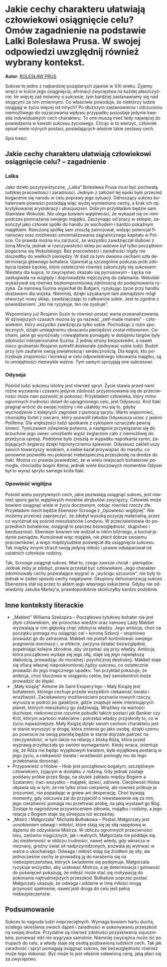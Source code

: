 # Jakie cechy charakteru ułatwiają człowiekowi osiągnięcie celu? Omów zagadnienie na podstawie Lalki Bolesława Prusa. W swojej odpowiedzi uwzględnij również wybrany kontekst.

**Autor**: [BOLESŁAW PRUS](https://poezja.org/wz/Boleslaw_Prus/)

Suk­ces to jed­no z naj­bar­dziej po­żą­da­nych zja­wisk w XXI wie­ku. Żyje­my wręcz w kul­cie jego osią­gnię­cia, afir­ma­cji zwy­cię­stwa na każ­dej płasz­czyź­nie. Im wię­cej zaś mó­wi­my o suk­ce­sie, tym bar­dziej za­sta­na­wia­my się nad sto­ją­cy­mi za nim zmien­ny­mi. Co wła­ści­wie po­wo­du­je, że nie­któ­rzy lu­dzie osią­ga­ją w ży­ciu wię­cej od in­nych? Po dłuż­szym za­sta­no­wie­niu i od­rzu­ce­niu nie­moż­li­we­go do osza­co­wa­nia wpły­wu przy­pad­ku po­zo­sta­je je­dy­nie kwe­stia in­dy­wi­du­al­nych cech cha­rak­te­ru. To one mu­szą mieć tedy naj­wię­cej do po­wie­dze­nia w kwe­stii suk­ce­su ży­cio­we­go. Chcąc w to wie­rzyć, czło­wiek opi­sał wie­le róż­nych po­sta­ci, po­sia­da­ją­cych wła­śnie ta­kie ze­sta­wy cech.

Spis treści



## Jakie cechy charakteru ułatwiają człowiekowi osiągnięcie celu? – zagadnienie

### Lalka

Jako dzie­ło po­zy­ty­wi­stycz­ne, „Lal­ka” Bo­le­sła­wa Pru­sa musi być po­chwa­łą ludz­kiej pra­co­wi­to­ści i za­rad­no­ści. Jed­nym z za­ło­żeń tej epo­ki było prze­cież bogacenie się narodu w celu poprawy jego sytuacji. Od­no­szą­cy suk­ces bo­ha­te­ro­wie po­wie­ści po­sia­da­ją więc wy­żej wy­mie­nio­ne ce­chy, a brak ich np. kry­ty­ko­wa­nej ary­sto­kra­cji i utra­cju­szom. Do­brym przy­kła­dem bę­dzie sam Stanisław Wokulski. Nie ule­ga bo­wiem wąt­pli­wo­ści, że wy­ka­zał się on nimi pod­czas pomnażania swojego majątku. Za­czy­na­jąc od pra­cy w skle­pie, za­koń­czył jako czło­nek spół­ki do han­dlu ze wscho­dem i bar­dzo po­kaź­nym ma­jąt­kiem. Rze­czo­ną spół­kę sam zresz­tą za­ini­cjo­wał, wi­dząc po­ten­cjał fi­nan­so­wy oraz moż­li­wość zmi­ni­ma­li­zo­wa­nia za­gra­nicz­ne­go ka­pi­ta­łu w Pol­sce. Co praw­da moż­na mu za­rzu­cić, że wszyst­ko za­wdzię­czał ślu­bo­wi z żoną Minc­la, jed­nak w rze­czy­wi­sto­ści sklep po wdo­wie był tyl­ko po­cząt­kiem bo­ga­ce­nia się Wo­kul­skie­go. Bez pracowitości i zaradności nigdy nie doszedłby do wielkich pieniędzy. W ślad za tymi dwie­ma ce­cha­mi szła de­ter­mi­na­cja głów­ne­go bo­ha­te­ra. Ujaw­niał ją szcze­gól­nie pod­czas prób zdo­by­cia Izabeli Łęckiej, któ­re osta­tecz­nie rów­nież za­koń­czy­ły się suk­ce­sem. Nie­ste­ty dla kup­ca, to zwycięstwo okazało się pyrrusowym - Łęcka nie zasługiwała na względy i doprowadziła mężczyznę do załamania. Wo­kul­ski wy­ka­zy­wał się rów­nież bez­kom­pro­mi­so­wą zdol­no­ścią do po­dej­mo­wa­nia ry­zy­ka. Za na­mo­wą Su­zi­na wy­je­chał do Buł­ga­rii, ry­zy­ku­jąc ży­cie przy han­dlu do­sta­wa­mi dla woj­ska. Nie­mniej, dzię­ki uzy­ska­nym tam pie­nią­dzom mógł otwo­rzyć nowy sklep, za­wdzię­cza­jąc to cał­ko­wi­cie so­bie. Jest to zgod­ne z po­wie­dze­niem: „kto nie ry­zy­ku­je, ten nie zy­sku­je”.

Wspo­mnia­ny już Ro­sja­nin Suzin to rów­nież po­stać war­ta prze­ana­li­zo­wa­nia. W dzi­siej­szych cza­sach moż­na by go na­zwać „self-made manem” - czło­wie­kiem, któ­ry wszyst­ko za­wdzię­cza tyl­ko so­bie. Po­cho­dząc z ni­zin spo­łecz­nych, dzię­ki umie­jęt­ne­mu ob­ra­ca­niu pie­niędz­mi zo­stał mi­lio­ne­rem. Ce­cha­mi, ja­kie go wy­róż­nia­ły i nie­wąt­pli­wie po­ma­ga­ły w do­bi­ja­niu tar­gów były zdol­no­ści in­ter­per­so­nal­ne Su­zi­na. Z jed­nej stro­ny bezpośredni, a nawet nieco grubiański Rosjanin potrafił doskonale zjednywać sobie ludzi. Bu­dził przy tym za­ufa­nie swo­ją jowialnością i serdecznością. Dla ko­goś, kto po­trze­bu­je znajomości i koneksji w celu od­po­wied­nie­go lo­ko­wa­nia ma­jąt­ku, są to umie­jęt­no­ści nie­zwy­kle waż­ne. Tym sa­mym sprzy­ja­ją one suk­ce­so­wi.



### Odyseja

Po­śród lu­dzi suk­ce­su istot­ny jest rów­nież spryt. Życie sta­wia przed nami róż­ne wy­zwa­nia i cza­sa­mi je­dy­nie zdol­ność przy­sto­so­wa­nia się do prze­ciw­no­ści może nam po­zwo­lić je po­ko­nać. Przy­kła­dem czło­wie­ka, któ­ry mimo ogrom­nych trud­no­ści do­tarł do upra­gnio­ne­go celu, jest Odyseusz. Król Ita­ki pra­gnął wró­cić do swo­jej ro­dzi­ny i nie udałoby mu się to, gdyby wychodzenie z kolejnych zagrożeń z pomocą sprytu. War­to wspo­mnieć, cho­ciaż­by for­tel z owca­mi, któ­ry po­zwo­lił za­ło­dze Ody­se­usza uciec z ja­ski­ni Po­li­fe­ma. Dla więk­szo­ści lu­dzi spo­tka­nie z cy­klo­pem ozna­cza­ło pew­ną śmierć. Tym­cza­sem ośle­pie­nie po­two­ra, a na­stęp­nie przy­wią­za­nie się do brzu­chów jego owiec umoż­li­wi­ło wyjść że­gla­rzom cało z nie­moż­li­wej do prze­ży­cia opre­sji. Po­dob­nie było zresz­tą w wy­pad­ku na­po­tka­nia sy­ren, za­bi­ja­ją­cych że­gla­rzy dzię­ki hip­no­tycz­ne­mu śpie­wo­wi. Odyseusz zakleił uszy swoich towarzyszy woskiem, a siebie kazał przywiązać do masztu, co ponownie pozwoliło mu pokonać niebezpieczną przeszkodę na drodze do Itaki. Moż­na co praw­da po­wie­dzieć, że w wie­lu miej­scach bo­ha­te­ro­wi po­mo­gła, cho­ciaż­by bogini Atena, jed­nak wie­le klu­czo­wych mo­men­tów Ody­sei był to wy­raz spry­tu sa­me­go kró­la Ita­ki.

### Opowieść wigilijna

Po­śród wie­lu po­zy­tyw­nych cech, ja­kie po­zwa­la­ją osią­gnąć suk­ces, jest rów­nież spo­ra garść wątpliwych moralnie atrybutów zwycięzcy. Czło­wiek może bo­wiem osią­gnąć wie­le w ży­ciu do­cze­snym, ro­biąc rów­nież rze­czy złe. Przy­kła­dem niech bę­dzie Ebenezer Scrooge z „Opo­wie­ści wi­gi­lij­nej”. Nie mo­że­my prze­cież za­prze­czyć, że zdobył wysoką pozycję materialną, przez co wyróżniał się pośród mieszkańców Londynu. W prze­ci­wień­stwie do po­przed­nich bo­ha­te­rów, osiągnął to poprzez bezwzględność, skąpstwo i bezduszność. Ebe­ne­zer bo­wiem nie wi­dział w ni­kim bliź­nie­go, a ko­chał je­dy­nie pie­nią­dze. Kumulował więc majątek, nie płacił dobrze swojemu pracownikowi, a więzi międzyludzkie poświęcał dla osiągnięcia sukcesu. Tak mię­dzy in­ny­mi stra­cił swo­ją je­dy­ną mi­łość i pra­wie od­se­pa­ro­wał od ostat­nich człon­ków ro­dzi­ny.



Tak, Scro­oge osiągnął sukces. Miał to, cze­go za­wsze chciał - pieniądze. Jed­nak żeby je zdo­być, pra­wie przestał być człowiekiem. Jego cha­rak­ter zdo­mi­no­wa­ły ce­chy po­zwa­la­ją­ce wy­grać w „wy­ści­gu szczu­rów”, nie były to jed­nak w ża­den spo­sób ce­chy ne­ga­tyw­ne. Oku­pio­ny de­hu­ma­ni­za­cją suk­ces Ebe­ne­ze­ra stał się przez to ak­tem jego wła­sne­go oskar­że­nia. Gdy­by nie od­wie­dzi­ny Jakuba Marley'a, praw­do­po­dob­nie skoń­czył­by bar­dzo po­dob­nie.

## Inne konteksty literackie

- „Makbet” Williama Szekspira – Początkowo tytułowy bohater nie jest złym człowiekiem, ale proroctwo wiedźm oraz namowy Lady Makbet wyzwalają w nim głęboką chęć zdobycia władzy. Jego ambicja, choć na początku pomaga mu osiągnąć cel – koronę Szkocji – stopniowo prowadzi go do zatracenia. Makbet nie potrafi kontrolować swojego pragnienia dominacji i, w efekcie, zaczyna działać bezwzględnie, popełniając kolejne zbrodnie, aby utrzymać się przy władzy. Ambicja, która początkowo wydaje się jego siłą, staje się jego największą słabością, prowadząc do moralnej i psychicznej destrukcji. Makbet staje się ofiarą własnej nieposkromionej żądzy sukcesu, co ostatecznie prowadzi do jego tragicznego upadku. Ten przykład pokazuje, że ambicja, choć kluczowa w osiąganiu celów, bez samokontroli może prowadzić do klęski.
- „Mały książę” Antoine de Saint Exupery’ego – Mały Książę jest bohaterem, którego cechuje przede wszystkim ciekawość świata i wrażliwość. Zaciekawiony możliwościami poznania nowych rzeczy, wyrusza w podróż po galaktyce, gdzie znajduje wiele interesujących planet, których mieszkańcy go zadziwiają. Wrażliwy na wartości duchowe, niekoniecznie rozumie pobudki takich postaci jak Bankier czy Król, którym wartości materialne i potrzeba władzy przysłoniły to, co w życiu najważniejsze. Mały Książę dzięki swoim cechom charakteru jest w stanie wyruszyć w drogę, która zmienia go jako osobę, dzięki czemu po powrocie na swoją planetę będzie w stanie dojrzale patrzeć na rzeczywistość, w tym także na relację z bliską Różą, która przed wyprawą przytłaczała go swoimi wymaganiami. Kiedy wraca, orientuje się, że Róża nie będąc wyjątkowym kwiatem, była wyjątkową postacią w jego życiu, a ciekawość świata i wrażliwość pomogły mu do tego przekonania dorosnąć.
- Przypowieść o Hiobie – Hiob jest początkowo bogatym, szczęśliwym człowiekiem, żyjącym w dostatku z rodziną. Gdy jednak zostaje poddany próbie przez Boga, na skutek zakładu między Bogiem a Szatanem, traci wszystko – majątek, dzieci, zdrowie. Cierpliwość Hioba objawia się w tym, że nie tylko znosi cierpienia, ale również próbuje je zrozumieć, nie popadając w gniew ani desperację. Choć bywają momenty, gdy odczuwa żal do przyjaciół o niewstawienie się za nim, jego cierpliwość pomaga mu przetrwać próbę, na jaką wystawił go Bóg. Zostaje to nagrodzone przywróceniem zdrowia, majątku i rodziny, a jego relacja z Bogiem staje się silniejsza niż wcześniej.
- „Mistrz i Małgorzata” Michaiła Bułhakowa – Postać Małgorzaty jest uosobieniem odwagi i miłości, które stają się jej siłą napędową w dążeniu do odzyskania Mistrza. W obliczu ogromnych przeciwności losu, zarówno magicznych, jak i realnych, Małgorzata nie poddaje się. Jej niezłomność w obliczu trudności, nawet wtedy, gdy wkracza w nieznany, groźny świat sił nadprzyrodzonych, pozwala jej wytrwać w walce o ukochanego. Odwaga i miłość stają się źródłem jej siły, ale jednocześnie cechy te prowadzą ją do narażenia się na niebezpieczeństwa, których świadomie się podejmuje. Małgorzata ryzykuje wszystko, aby uratować Mistrza, a jej determinacja i gotowość do poświęceń pokazują, że miłość może stać się motywacją do pokonania najtrudniejszych przeszkód. Bułhakow poprzez postać Małgorzaty ukazuje, że odwaga i oddanie w imię miłości mogą przynosić spełnienie, nawet jeśli droga do celu jest pełna niebezpieczeństw.

## Podsumowanie

Suk­ces to na­gro­da lu­dzi nie­prze­cięt­nych. Wy­ma­ga bo­wiem har­tu du­cha, ści­słe­go okre­śle­nia swo­ich dą­żeń i za­rad­no­ści w po­ko­ny­wa­niu prze­szkód na swo­jej dro­dze. Przy­dat­ne są rów­nież zdol­no­ści po­zy­ski­wa­nia so­jusz­ni­ków, po­nie­waż nikt nie wy­gry­wa sa­mot­nie. Nie­mniej zwy­cięz­ca może iść po tru­pach do celu, a wte­dy sta­je się oso­bą po­zba­wio­ną ludz­kich cech. Tak jak za­rad­ność i spryt po­ma­ga­ją osią­gnąć suk­ces, tak bez­względ­ność rów­nież może tego do­ko­nać. Być może to jest wła­śnie osła­wio­ną ceną, jaką pła­ci się za zwy­cię­stwo.

